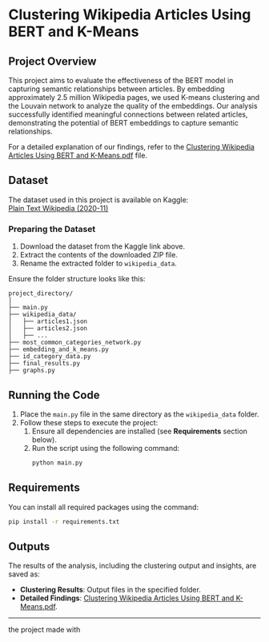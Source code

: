 # Clustering Wikipedia Articles Using BERT and K-Means

## Project Overview
This project aims to evaluate the effectiveness of the BERT model in capturing semantic relationships between articles. By embedding approximately 2.5 million Wikipedia pages, we used K-means clustering and the Louvain network to analyze the quality of the embeddings. Our analysis successfully identified meaningful connections between related articles, demonstrating the potential of BERT embeddings to capture semantic relationships.

For a detailed explanation of our findings, refer to the [Clustering Wikipedia Articles Using BERT and K-Means.pdf](Clustering%20Wikipedia%20Articles%20Using%20BERT%20and%20K-Means.pdf) file.

## Dataset
The dataset used in this project is available on Kaggle:  
[Plain Text Wikipedia (2020-11)](https://www.kaggle.com/datasets/ltcmdrdata/plain-text-wikipedia-202011)  

### Preparing the Dataset
1. Download the dataset from the Kaggle link above.
2. Extract the contents of the downloaded ZIP file.
3. Rename the extracted folder to `wikipedia_data`.

Ensure the folder structure looks like this:  
```
project_directory/
│
├── main.py
├── wikipedia_data/
│   ├── articles1.json
│   ├── articles2.json
│   ├── ...
├── most_common_categories_network.py
├── embedding_and_k_means.py
├── id_category_data.py
├── final_results.py
├── graphs.py
```

## Running the Code
1. Place the `main.py` file in the same directory as the `wikipedia_data` folder.
2. Follow these steps to execute the project:
   1. Ensure all dependencies are installed (see **Requirements** section below).
   2. Run the script using the following command:
      ```bash
      python main.py
      ```

## Requirements
You can install all required packages using the command:
```bash
pip install -r requirements.txt
```

## Outputs
The results of the analysis, including the clustering output and insights, are saved as:
- **Clustering Results**: Output files in the specified folder.
- **Detailed Findings**: [Clustering Wikipedia Articles Using BERT and K-Means.pdf](Clustering%20Wikipedia%20Articles%20Using%20BERT%20and%20K-Means.pdf).

---

the project made with
